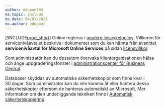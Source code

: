 ```yaml
---
author: edupont04
ms.topic: include
ms.date: 04/01/2021
ms.author: edupont
---
```

[!INCLUDE[prod_short](prod_short.md)] Online regleras i [modern livscykelpolicy](https://support.microsoft.com/help/30881/modern-lifecycle-policy). Villkoren för servicenivåavtalet beskrivs i dokumentet som du kan hämta från avsnittet **servicenivåavtal för Microsoft Online Services** på sidan [licensvillkor](https://www.microsoft.com/licensing/product-licensing/products).  

Som administratör kan du dessutom övervaka klientorganisationen hälsa och ange uppgraderingsfönster i [administrationscenter för Business Central](/dynamics365/business-central/dev-itpro/administration/tenant-admin-center).  

Databaser skyddas av automatiska säkerhetskopior som finns kvar i 30 dagar. Som administratör kan du inte komma åt eller hantera dessa säkerhetskopior eftersom de hanteras automatiskt av Microsoft. Mer information om den underliggande tekniken finns i [Automatisk säkerhetskopiering](/azure/sql-database/sql-database-automated-backups).  
